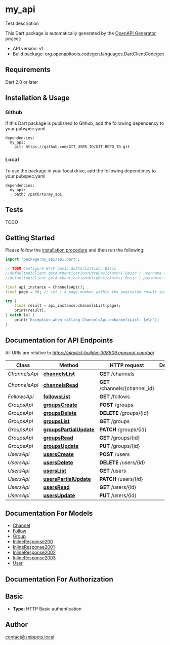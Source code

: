 # my_api
Test description

This Dart package is automatically generated by the [OpenAPI Generator](https://openapi-generator.tech) project:

- API version: v1
- Build package: org.openapitools.codegen.languages.DartClientCodegen

## Requirements

Dart 2.0 or later

## Installation & Usage

### Github
If this Dart package is published to Github, add the following dependency to your pubspec.yaml
```
dependencies:
  my_api:
    git: https://github.com/GIT_USER_ID/GIT_REPO_ID.git
```

### Local
To use the package in your local drive, add the following dependency to your pubspec.yaml
```
dependencies:
  my_api:
    path: /path/to/my_api
```

## Tests

TODO

## Getting Started

Please follow the [installation procedure](#installation--usage) and then run the following:

```dart
import 'package:my_api/api.dart';

// TODO Configure HTTP basic authorization: Basic
//defaultApiClient.getAuthentication<HttpBasicAuth>('Basic').username = 'YOUR_USERNAME'
//defaultApiClient.getAuthentication<HttpBasicAuth>('Basic').password = 'YOUR_PASSWORD';

final api_instance = ChannelsApi();
final page = 56; // int | A page number within the paginated result set.

try {
    final result = api_instance.channelsList(page);
    print(result);
} catch (e) {
    print('Exception when calling ChannelsApi->channelsList: $e\n');
}

```

## Documentation for API Endpoints

All URIs are relative to *https://playlist-builder-308809.appspot.com/api*

Class | Method | HTTP request | Description
------------ | ------------- | ------------- | -------------
*ChannelsApi* | [**channelsList**](doc//ChannelsApi.md#channelslist) | **GET** /channels | 
*ChannelsApi* | [**channelsRead**](doc//ChannelsApi.md#channelsread) | **GET** /channels/{channel_id} | 
*FollowsApi* | [**followsList**](doc//FollowsApi.md#followslist) | **GET** /follows | 
*GroupsApi* | [**groupsCreate**](doc//GroupsApi.md#groupscreate) | **POST** /groups | 
*GroupsApi* | [**groupsDelete**](doc//GroupsApi.md#groupsdelete) | **DELETE** /groups/{id} | 
*GroupsApi* | [**groupsList**](doc//GroupsApi.md#groupslist) | **GET** /groups | 
*GroupsApi* | [**groupsPartialUpdate**](doc//GroupsApi.md#groupspartialupdate) | **PATCH** /groups/{id} | 
*GroupsApi* | [**groupsRead**](doc//GroupsApi.md#groupsread) | **GET** /groups/{id} | 
*GroupsApi* | [**groupsUpdate**](doc//GroupsApi.md#groupsupdate) | **PUT** /groups/{id} | 
*UsersApi* | [**usersCreate**](doc//UsersApi.md#userscreate) | **POST** /users | 
*UsersApi* | [**usersDelete**](doc//UsersApi.md#usersdelete) | **DELETE** /users/{id} | 
*UsersApi* | [**usersList**](doc//UsersApi.md#userslist) | **GET** /users | 
*UsersApi* | [**usersPartialUpdate**](doc//UsersApi.md#userspartialupdate) | **PATCH** /users/{id} | 
*UsersApi* | [**usersRead**](doc//UsersApi.md#usersread) | **GET** /users/{id} | 
*UsersApi* | [**usersUpdate**](doc//UsersApi.md#usersupdate) | **PUT** /users/{id} | 


## Documentation For Models

 - [Channel](doc//Channel.md)
 - [Follow](doc//Follow.md)
 - [Group](doc//Group.md)
 - [InlineResponse200](doc//InlineResponse200.md)
 - [InlineResponse2001](doc//InlineResponse2001.md)
 - [InlineResponse2002](doc//InlineResponse2002.md)
 - [InlineResponse2003](doc//InlineResponse2003.md)
 - [User](doc//User.md)


## Documentation For Authorization


## Basic

- **Type**: HTTP Basic authentication


## Author

contact@snippets.local

